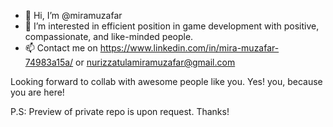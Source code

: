- 👋 Hi, I’m @miramuzafar
- 👀 I’m interested in efficient position in game development with positive, compassionate, and like-minded people.
- 📫 Contact me on https://www.linkedin.com/in/mira-muzafar-74983a15a/ or nurizzatulamiramuzafar@gmail.com

Looking forward to collab with awesome people like you. Yes! you, because you are here!

P.S: Preview of private repo is upon request. Thanks!
